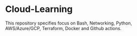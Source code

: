 # Cloud-Learning
This repository specifies focus on Bash, Networking, Python, AWS/Azure/GCP, Terraform, Docker and Github actions.
